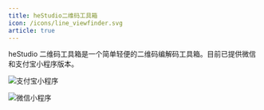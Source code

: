```yaml
---
title: heStudio二维码工具箱
icon: /icons/line_viewfinder.svg
article: true
---
```


heStudio 二维码工具箱是一个简单轻便的二维码编解码工具箱。目前已提供微信和支付宝小程序版本。

![支付宝小程序](https://image.hestudio.net/i/2024/03/05/65e5fe40080be.png)

![微信小程序](https://image.hestudio.net/i/2024/03/05/65e5fe4be927c.png)
